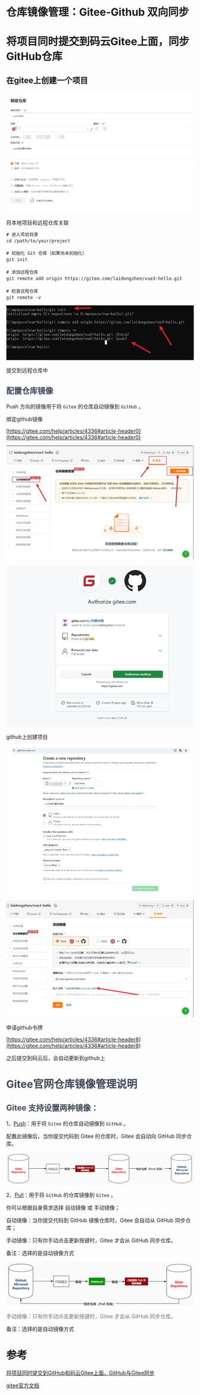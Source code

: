 # 仓库镜像管理：Gitee-Github 双向同步

# 将项目同时提交到码云Gitee上面，同步GitHub仓库

## 在gitee上创建一个项目

![image-20250318153325269](仓库镜像管理/image-20250318153325269.png)



将本地项目和远程仓库关联

```html
# 进入项目目录
cd /path/to/your/project

# 初始化 Git 仓库（如果尚未初始化）
git init

# 添加远程仓库
git remote add origin https://gitee.com/laidongzhen/vue3-hello.git

# 检查远程仓库
git remote -v
```

![image-20250318153427547](仓库镜像管理/image-20250318153427547.png)

提交到远程仓库中



## <font style="color:rgb(64, 72, 91);">配置仓库镜像</font>
Push 方向的镜像用于将 `Gitee` 的仓库自动镜像到 `GitHub` 。



绑定github镜像

[https://gitee.com/help/articles/4336#article-header0](https://gitee.com/help/articles/4336#article-header0)

![image-20250318153444411](仓库镜像管理/image-20250318153444411.png)



![image-20250318153456327](仓库镜像管理/image-20250318153456327.png)



github上创建项目

![image-20250318153524879](仓库镜像管理/image-20250318153524879.png)





![image-20250318153538410](仓库镜像管理/image-20250318153538410.png)



申请github令牌

[https://gitee.com/help/articles/4336#article-header8](https://gitee.com/help/articles/4336#article-header8)

之后提交到码云后，会自动更新到github上



# <font style="color:rgb(64, 72, 91);">Gitee官网仓库镜像管理说明</font>
## <font style="color:rgb(64, 72, 91);">Gitee 支持设置两种镜像：</font>
1、[Push](https://gitee.com/help/articles/4336#添加-push-方向的镜像)：用于将 `Gitee` 的仓库自动镜像到 `GitHub` 。

配置此镜像后，当你提交代码到 Gitee 的仓库时，Gitee 会自动向 GitHub 同步仓库。

![image-20250318153601405](仓库镜像管理/image-20250318153601405.png)



2、[Pull](https://gitee.com/help/articles/4336#添加-pull-方向的镜像)：用于将 `GitHub` 的仓库镜像到 `Gitee` 。

你可以根据自身需求选择 自动镜像 或 手动镜像；

自动镜像：当你提交代码到 GitHub 镜像仓库时，Gitee 会自动从 GitHub 同步仓库；

手动镜像：只有你手动点击更新按键时，Gitee 才会从 GitHub 同步仓库。

备注：选择的是自动镜像方式

![image-20250318153622120](仓库镜像管理/image-20250318153622120.png)

<font style="color:rgb(106, 115, 125);">手动镜像：只有你手动点击更新按键时，Gitee 才会从 GitHub 同步仓库。</font>

备注：选择的是自动镜像方式



# 参考
[将项目同时提交到GitHub和码云Gitee上面，GitHub与Gitee同步]([https://blog.csdn.net/qq_37255976/article/details/135453841](https://blog.csdn.net/qq_37255976/article/details/135453841))



[gitee官方文档]([https://gitee.com/help/articles/4336#article-header0](https://gitee.com/help/articles/4336#article-header0))

